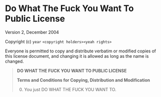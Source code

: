 Do What The Fuck You Want To Public License
===========================================

Version 2, December 2004

Copyright (c) `year` `<copyright holders><yeah rights>`

Everyone is permitted to copy and distribute verbatim or modified
copies of this license document, and changing it is allowed as long
as the name is changed.

>**DO WHAT THE FUCK YOU WANT TO PUBLIC LICENSE**
>
>**Terms and Conditions for Copying, Distribution and Modification**
>
>0. You just DO WHAT THE FUCK YOU WANT TO.